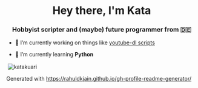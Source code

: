<h1 align="center">Hey there, I'm Kata</h1>
<h3 align="center">Hobbyist scripter and (maybe) future programmer from 🇩🇪</h3>

- 🔭 I’m currently working on things like [youtube-dl scripts](https://github.com/Katakuari/ytdl-win-scripts)

- 🌱 I’m currently learning **Python**

<p>&nbsp;<img align="center" src="https://github-readme-stats.vercel.app/api?username=katakuari&show_icons=true&theme=onedark&locale=en" alt="katakuari" /></p>


Generated with https://rahuldkjain.github.io/gh-profile-readme-generator/
